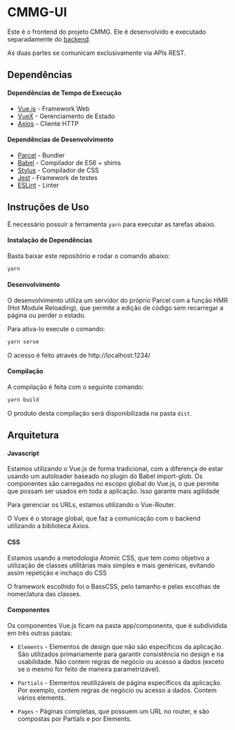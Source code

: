# CMMG-UI

Este é o frontend do projeto CMMG. Ele é desenvolvido e executado separadamente do [backend](https://github.com/diogolundberg/cmmg).

As duas partes se comunicam exclusivamente via APIs REST.

## Dependências

#### Dependências de Tempo de Execução

 - [Vue.js](http://vuejs.org) - Framework Web
 - [VueX](http://vuex.vuejs.org) - Gerenciamento de Estado
 - [Axios](https://github.com/axios/axios) - Cliente HTTP

#### Dependências de Desenvolvimento

 - [Parcel](http://github.com/parcel-bundler/parcel) - Bundler
 - [Babel](http://babeljs.io) - Compilador de ES6 + shims
 - [Stylus](http://stylus-lang.com) - Compilador de CSS
 - [Jest](https://facebook.github.io/jest/) - Framework de testes
 - [ESLint](https://eslint.org) - Linter

## Instruções de Uso

É necessário possuir a ferramenta `yarn` para executar as tarefas abaixo.

#### Instalação de Dependências

Basta baixar este repositório e rodar o comando abaixo:

```bash
yarn
```

#### Desenvolvimento

O desenvolvimento utiliza um servidor do próprio Parcel com a função HMR (Hot Module Reloading), que permite a edição de código sem recarregar a página ou perder o estado.

Para ativa-lo execute o comando:

```bash
yarn serve
```

O acesso é feito através de http://localhost:1234/

#### Compilação

A compilação é feita com o seguinte comando:

```bash
yarn build
```

O produto desta compilação será disponibilizada na pasta `dist`.

## Arquitetura

#### Javascript

Estamos utilizando o Vue.js de forma tradicional, com a diferença de estar usando um autoloader baseado no plugin do Babel import-glob. Os componentes são carregados no escopo global do Vue.js, o que permite que possam ser usados em toda a aplicação. Isso garante mais agilidade

Para gerenciar os URLs, estamos utilizando o Vue-Router.

O Vuex é o storage global, que faz a comunicação com o backend utilizando a biblioteca Axios.

#### CSS

Estamos usando a metodologia Atomic CSS, que tem como objetivo a utilização de classes utilitárias mais simples e mais genéricas, evitando assim repetição e inchaço do CSS

O framework escolhido foi o BassCSS, pelo tamanho e pelas escolhas de nomeclatura das classes.

#### Componentes

Os componentes Vue.js ficam na pasta app/components, que é subdividida em três outras pastas:

 - `Elements` - Elementos de design que não são específicos da aplicação. São utilizados primariamente para garantir consistência no design e na usabilidade. Não contem regras de negócio ou acesso a dados (exceto se o mesmo for feito de maneira parametrizável).

 - `Partials` - Elementos reutilizáveis de página específicos da aplicação. Por exemplo, contem regras de negócio ou acesso a dados. Contem vários elements.

 - `Pages` - Páginas completas, que possuem um URL no router, e são compostas por Partials e por Elements.
